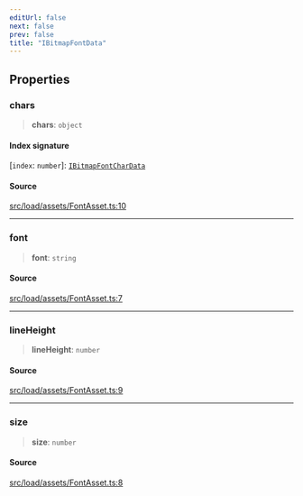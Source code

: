 ```yaml
---
editUrl: false
next: false
prev: false
title: "IBitmapFontData"
---
```


## Properties

### chars

> **chars**: `object`

#### Index signature

 \[`index`: `number`\]: [`IBitmapFontCharData`](/api/interfaces/ibitmapfontchardata/)

#### Source

[src/load/assets/FontAsset.ts:10](https://github.com/relishinc/dill-pixel/blob/543438455c9a47928084300159416186c2aa1095/src/load/assets/FontAsset.ts#L10)

***

### font

> **font**: `string`

#### Source

[src/load/assets/FontAsset.ts:7](https://github.com/relishinc/dill-pixel/blob/543438455c9a47928084300159416186c2aa1095/src/load/assets/FontAsset.ts#L7)

***

### lineHeight

> **lineHeight**: `number`

#### Source

[src/load/assets/FontAsset.ts:9](https://github.com/relishinc/dill-pixel/blob/543438455c9a47928084300159416186c2aa1095/src/load/assets/FontAsset.ts#L9)

***

### size

> **size**: `number`

#### Source

[src/load/assets/FontAsset.ts:8](https://github.com/relishinc/dill-pixel/blob/543438455c9a47928084300159416186c2aa1095/src/load/assets/FontAsset.ts#L8)
